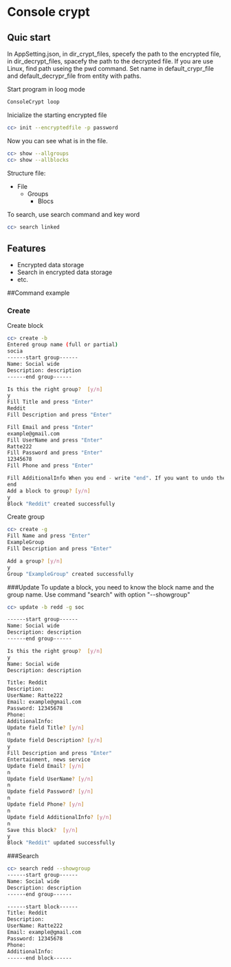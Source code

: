 # Console crypt
## Quic start

In AppSetting.json, in dir_crypt_files, specefy the path to the encrypted file,
in dir_decrypt_files, spacefy the path to the decrypted file. If you  are use Linux, find path useing the pwd command.
Set name in default_crypr_file and default_decrypr_file from entity with paths. 

Start program in loog mode
```sh
ConsoleCrypt loop
```

Inicialize the starting encrypted file
```sh
cc> init --encryptedfile -p password
```
Now you can see what is in the file. 
``` sh
cc> show --allgroups
cc> show --allblocks
```
Structure file:
- File    
    - Groups
       - Blocs

To search, use search command and key word
```sh
cc> search linked
```

## Features

- Encrypted data storage
- Search in encrypted data storage
- etc.

##Command example
### Create
Create block
```sh
cc> create -b
Entered group name (full or partial)
socia
------start group------
Name: Social wide
Description: description
------end group------

Is this the right group?  [y/n]
y
Fill Title and press "Enter"
Reddit
Fill Description and press "Enter"

Fill Email and press "Enter"
example@gmail.com
Fill UserName and press "Enter"
Ratte222
Fill Password and press "Enter"
12345678
Fill Phone and press "Enter"

Fill AdditionalInfo When you end - write "end". If you want to undo the input - write "cancel"
end
Add a block to group? [y/n]
y
Block "Reddit" created successfully
```
Create group
```sh
cc> create -g
Fill Name and press "Enter"
ExampleGroup
Fill Description and press "Enter"

Add a group? [y/n]
y
Group "ExampleGroup" created successfully
```
###Update
To update a block, you need to know the block name and the group name.
Use command "search" with option "--showgroup"
```sh
cc> update -b redd -g soc

------start group------
Name: Social wide
Description: description
------end group------

Is this the right group?  [y/n]
y
Name: Social wide
Description: description

Title: Reddit
Description:
UserName: Ratte222
Email: example@gmail.com
Password: 12345678
Phone:
AdditionalInfo:
Update field Title? [y/n]
n
Update field Description? [y/n]
y
Fill Description and press "Enter"
Entertainment, news service
Update field Email? [y/n]
n
Update field UserName? [y/n]
n
Update field Password? [y/n]
n
Update field Phone? [y/n]
n
Update field AdditionalInfo? [y/n]
n
Save this block?  [y/n]
y
Block "Reddit" updated successfully
```

###Search
```sh
cc> search redd --showgroup
------start group------
Name: Social wide
Description: description
------end group------

------start block------
Title: Reddit
Description:
UserName: Ratte222
Email: example@gmail.com
Password: 12345678
Phone:
AdditionalInfo:
------end block------
```
